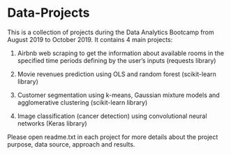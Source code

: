 # Data-Projects

This is a collection of projects during the Data Analytics Bootcamp from August 2019 to October 2019. It contains 4 main projects: 
1. Airbnb web scraping to get the information about available rooms in the specified time periods defining by the user’s inputs (requests library)

2. Movie revenues prediction using OLS and random forest (scikit-learn library) 

3. Customer segmentation using k-means, Gaussian mixture models and agglomerative clustering (scikit-learn library)

4. Image classification (cancer detection) using convolutional neural networks (Keras library) 

Please open readme.txt in each project for more details about the project purpose, data source, approach and results. 


